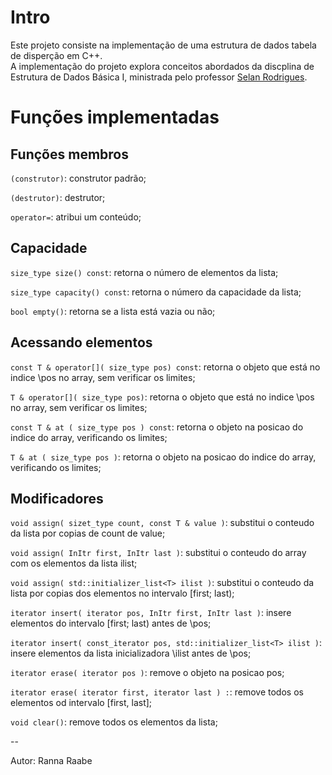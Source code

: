 # Intro
Este projeto consiste na implementação de uma estrutura de dados tabela de disperção em C++.  
A implementação do projeto explora conceitos abordados da discplina de Estrutura de Dados Básica I, ministrada pelo professor [Selan Rodrigues](https://docente.ufrn.br/2497950/perfil).

# Funções implementadas

## Funções membros
``` (construtor) ```: construtor padrão; 

``` (destrutor) ```: destrutor;

``` operator= ```: atribui um conteúdo; 

## Capacidade
``` size_type size() const ```: retorna o número de elementos da lista;

``` size_type capacity() const ```: retorna o número da capacidade da lista;

``` bool empty() ```: retorna se a lista está vazia ou não;

## Acessando elementos
``` const T & operator[]( size_type pos) const ```: retorna o objeto que está no indice \pos no array, sem verificar os limites;

``` T & operator[]( size_type pos) ```: retorna o objeto que está no indice \pos no array, sem verificar os limites;

``` const T & at ( size_type pos ) const ```: retorna o objeto na posicao do indice do array, verificando os limites;

``` T & at ( size_type pos ) ```: retorna o objeto na posicao do indice do array, verificando os limites;


## Modificadores
``` void assign( sizet_type count, const T & value ) ```: substitui o conteudo da lista por copias de count de value;

``` void assign( InItr first, InItr last ) ```: substitui o conteudo do array com os elementos da lista ilist;

``` void assign( std::initializer_list<T> ilist ) ```: substitui o conteudo da lista por copias dos elementos no intervalo [first; last);

``` iterator insert( iterator pos, InItr first, InItr last ) ```: insere elementos do intervalo [first; last) antes de \pos;

``` iterator insert( const_iterator pos, std::initializer_list<T> ilist ) ```: insere elementos da lista inicializadora \ilist antes de \pos;

``` iterator erase( iterator pos ) ```: remove o objeto na posicao pos;

``` iterator erase( iterator first, iterator last ) : ```: remove todos os elementos od intervalo [first, last];

``` void clear() ```: remove todos os elementos da lista;



--

Autor: Ranna Raabe